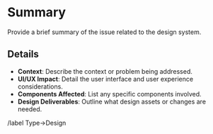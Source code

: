 # Summary
Provide a brief summary of the issue related to the design system.

## Details
- **Context**: Describe the context or problem being addressed.
- **UI/UX Impact**: Detail the user interface and user experience considerations.
- **Components Affected**: List any specific components involved.
- **Design Deliverables**: Outline what design assets or changes are needed.

/label Type→Design